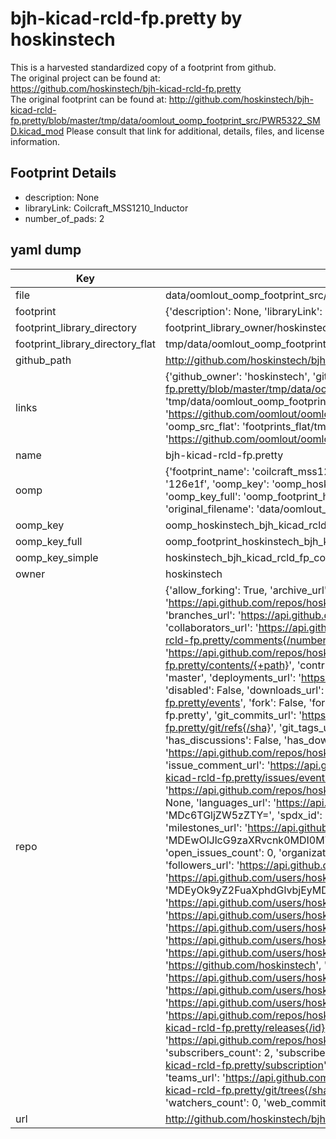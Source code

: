 # bjh-kicad-rcld-fp.pretty by hoskinstech  
This is a harvested standardized copy of a footprint from github.  
The original project can be found at:  
https://github.com/hoskinstech/bjh-kicad-rcld-fp.pretty  
The original footprint can be found at:
http://github.com/hoskinstech/bjh-kicad-rcld-fp.pretty/blob/master/tmp/data/oomlout_oomp_footprint_src/PWR5322_SMD.kicad_mod
Please consult that link for additional, details, files, and license information.  
## Footprint Details
* description: None  
* libraryLink: Coilcraft_MSS1210_Inductor  
* number_of_pads: 2  
## yaml dump  
| Key | Value |  
| --- | --- |  
| file | data/oomlout_oomp_footprint_src/bjh-kicad-rcld-fp.pretty/Coilcraft_MSS1210_Inductor.kicad_mod |  
| footprint | {'description': None, 'libraryLink': 'Coilcraft_MSS1210_Inductor', 'number_of_pads': 2} |  
| footprint_library_directory | footprint_library_owner/hoskinstech_bjh-kicad-rcld-fp.pretty |  
| footprint_library_directory_flat | tmp/data/oomlout_oomp_footprint_src/footprints_flat/hoskinstech_bjh_kicad_rcld_fp_coilcraft_mss1210_inductor/working |  
| github_path | http://github.com/hoskinstech/bjh-kicad-rcld-fp.pretty/blob/master/tmp/data/oomlout_oomp_footprint_src/Coilcraft_MSS1210_Inductor.kicad_mod |  
| links | {'github_owner': 'hoskinstech', 'github_repo_name': 'bjh-kicad-rcld-fp.pretty', 'github_src': 'http://github.com/hoskinstech/bjh-kicad-rcld-fp.pretty/blob/master/tmp/data/oomlout_oomp_footprint_src/PWR5322_SMD.kicad_mod', 'github_src_repo': 'https://github.com/hoskinstech/bjh-kicad-rcld-fp.pretty', 'oomp_bot': 'tmp/data/oomlout_oomp_footprint_src/footprints/hoskinstech_bjh_kicad_rcld_fp_coilcraft_mss1210_inductor/working', 'oomp_bot_github': 'https://github.com/oomlout/oomlout_oomp_footprint_bot/tree/main/tmp/data/oomlout_oomp_footprint_src/footprints/hoskinstech_bjh_kicad_rcld_fp_coilcraft_mss1210_inductor/working', 'oomp_src_flat': 'footprints_flat/tmp/data/oomlout_oomp_footprint_src/footprints_flat/hoskinstech_bjh_kicad_rcld_fp_coilcraft_mss1210_inductor/working', 'oomp_src_flat_github': 'https://github.com/oomlout/oomlout_oomp_footprint_src/tree/main/tmp/data/oomlout_oomp_footprint_src/footprints_flat/hoskinstech_bjh_kicad_rcld_fp_coilcraft_mss1210_inductor/working'} |  
| name | bjh-kicad-rcld-fp.pretty |  
| oomp | {'footprint_name': 'coilcraft_mss1210_inductor', 'library_name': 'bjh_kicad_rcld_fp', 'md5': '126e1f7d696102f80538e05b2d04163a', 'md5_10': '126e1f7d69', 'md5_5': '126e1', 'md5_6': '126e1f', 'oomp_key': 'oomp_hoskinstech_bjh_kicad_rcld_fp_coilcraft_mss1210_inductor', 'oomp_key_extra': 'oomp_footprint_hoskinstech_bjh_kicad_rcld_fp_coilcraft_mss1210_inductor', 'oomp_key_full': 'oomp_footprint_hoskinstech_bjh_kicad_rcld_fp_coilcraft_mss1210_inductor_126e1f', 'oomp_key_simple': 'hoskinstech_bjh_kicad_rcld_fp_coilcraft_mss1210_inductor', 'original_filename': 'data/oomlout_oomp_footprint_src/bjh-kicad-rcld-fp.pretty/Coilcraft_MSS1210_Inductor.kicad_mod', 'owner_name': 'hoskinstech'} |  
| oomp_key | oomp_hoskinstech_bjh_kicad_rcld_fp_coilcraft_mss1210_inductor |  
| oomp_key_full | oomp_footprint_hoskinstech_bjh_kicad_rcld_fp_coilcraft_mss1210_inductor |  
| oomp_key_simple | hoskinstech_bjh_kicad_rcld_fp_coilcraft_mss1210_inductor |  
| owner | hoskinstech |  
| repo | {'allow_forking': True, 'archive_url': 'https://api.github.com/repos/hoskinstech/bjh-kicad-rcld-fp.pretty/{archive_format}{/ref}', 'archived': False, 'assignees_url': 'https://api.github.com/repos/hoskinstech/bjh-kicad-rcld-fp.pretty/assignees{/user}', 'blobs_url': 'https://api.github.com/repos/hoskinstech/bjh-kicad-rcld-fp.pretty/git/blobs{/sha}', 'branches_url': 'https://api.github.com/repos/hoskinstech/bjh-kicad-rcld-fp.pretty/branches{/branch}', 'clone_url': 'https://github.com/hoskinstech/bjh-kicad-rcld-fp.pretty.git', 'collaborators_url': 'https://api.github.com/repos/hoskinstech/bjh-kicad-rcld-fp.pretty/collaborators{/collaborator}', 'comments_url': 'https://api.github.com/repos/hoskinstech/bjh-kicad-rcld-fp.pretty/comments{/number}', 'commits_url': 'https://api.github.com/repos/hoskinstech/bjh-kicad-rcld-fp.pretty/commits{/sha}', 'compare_url': 'https://api.github.com/repos/hoskinstech/bjh-kicad-rcld-fp.pretty/compare/{base}...{head}', 'contents_url': 'https://api.github.com/repos/hoskinstech/bjh-kicad-rcld-fp.pretty/contents/{+path}', 'contributors_url': 'https://api.github.com/repos/hoskinstech/bjh-kicad-rcld-fp.pretty/contributors', 'created_at': '2015-08-05T11:27:38Z', 'default_branch': 'master', 'deployments_url': 'https://api.github.com/repos/hoskinstech/bjh-kicad-rcld-fp.pretty/deployments', 'description': 'A repository for resistor/capacitor/inductor/diode footprints', 'disabled': False, 'downloads_url': 'https://api.github.com/repos/hoskinstech/bjh-kicad-rcld-fp.pretty/downloads', 'events_url': 'https://api.github.com/repos/hoskinstech/bjh-kicad-rcld-fp.pretty/events', 'fork': False, 'forks': 0, 'forks_count': 0, 'forks_url': 'https://api.github.com/repos/hoskinstech/bjh-kicad-rcld-fp.pretty/forks', 'full_name': 'hoskinstech/bjh-kicad-rcld-fp.pretty', 'git_commits_url': 'https://api.github.com/repos/hoskinstech/bjh-kicad-rcld-fp.pretty/git/commits{/sha}', 'git_refs_url': 'https://api.github.com/repos/hoskinstech/bjh-kicad-rcld-fp.pretty/git/refs{/sha}', 'git_tags_url': 'https://api.github.com/repos/hoskinstech/bjh-kicad-rcld-fp.pretty/git/tags{/sha}', 'git_url': 'git://github.com/hoskinstech/bjh-kicad-rcld-fp.pretty.git', 'has_discussions': False, 'has_downloads': True, 'has_issues': True, 'has_pages': False, 'has_projects': True, 'has_wiki': True, 'homepage': None, 'hooks_url': 'https://api.github.com/repos/hoskinstech/bjh-kicad-rcld-fp.pretty/hooks', 'html_url': 'https://github.com/hoskinstech/bjh-kicad-rcld-fp.pretty', 'id': 40241605, 'is_template': False, 'issue_comment_url': 'https://api.github.com/repos/hoskinstech/bjh-kicad-rcld-fp.pretty/issues/comments{/number}', 'issue_events_url': 'https://api.github.com/repos/hoskinstech/bjh-kicad-rcld-fp.pretty/issues/events{/number}', 'issues_url': 'https://api.github.com/repos/hoskinstech/bjh-kicad-rcld-fp.pretty/issues{/number}', 'keys_url': 'https://api.github.com/repos/hoskinstech/bjh-kicad-rcld-fp.pretty/keys{/key_id}', 'labels_url': 'https://api.github.com/repos/hoskinstech/bjh-kicad-rcld-fp.pretty/labels{/name}', 'language': None, 'languages_url': 'https://api.github.com/repos/hoskinstech/bjh-kicad-rcld-fp.pretty/languages', 'license': {'key': 'cc0-1.0', 'name': 'Creative Commons Zero v1.0 Universal', 'node_id': 'MDc6TGljZW5zZTY=', 'spdx_id': 'CC0-1.0', 'url': 'https://api.github.com/licenses/cc0-1.0'}, 'merges_url': 'https://api.github.com/repos/hoskinstech/bjh-kicad-rcld-fp.pretty/merges', 'milestones_url': 'https://api.github.com/repos/hoskinstech/bjh-kicad-rcld-fp.pretty/milestones{/number}', 'mirror_url': None, 'name': 'bjh-kicad-rcld-fp.pretty', 'network_count': 0, 'node_id': 'MDEwOlJlcG9zaXRvcnk0MDI0MTYwNQ==', 'notifications_url': 'https://api.github.com/repos/hoskinstech/bjh-kicad-rcld-fp.pretty/notifications{?since,all,participating}', 'open_issues': 0, 'open_issues_count': 0, 'organization': {'avatar_url': 'https://avatars.githubusercontent.com/u/12068223?v=4', 'events_url': 'https://api.github.com/users/hoskinstech/events{/privacy}', 'followers_url': 'https://api.github.com/users/hoskinstech/followers', 'following_url': 'https://api.github.com/users/hoskinstech/following{/other_user}', 'gists_url': 'https://api.github.com/users/hoskinstech/gists{/gist_id}', 'gravatar_id': '', 'html_url': 'https://github.com/hoskinstech', 'id': 12068223, 'login': 'hoskinstech', 'node_id': 'MDEyOk9yZ2FuaXphdGlvbjEyMDY4MjIz', 'organizations_url': 'https://api.github.com/users/hoskinstech/orgs', 'received_events_url': 'https://api.github.com/users/hoskinstech/received_events', 'repos_url': 'https://api.github.com/users/hoskinstech/repos', 'site_admin': False, 'starred_url': 'https://api.github.com/users/hoskinstech/starred{/owner}{/repo}', 'subscriptions_url': 'https://api.github.com/users/hoskinstech/subscriptions', 'type': 'Organization', 'url': 'https://api.github.com/users/hoskinstech'}, 'owner': {'avatar_url': 'https://avatars.githubusercontent.com/u/12068223?v=4', 'events_url': 'https://api.github.com/users/hoskinstech/events{/privacy}', 'followers_url': 'https://api.github.com/users/hoskinstech/followers', 'following_url': 'https://api.github.com/users/hoskinstech/following{/other_user}', 'gists_url': 'https://api.github.com/users/hoskinstech/gists{/gist_id}', 'gravatar_id': '', 'html_url': 'https://github.com/hoskinstech', 'id': 12068223, 'login': 'hoskinstech', 'node_id': 'MDEyOk9yZ2FuaXphdGlvbjEyMDY4MjIz', 'organizations_url': 'https://api.github.com/users/hoskinstech/orgs', 'received_events_url': 'https://api.github.com/users/hoskinstech/received_events', 'repos_url': 'https://api.github.com/users/hoskinstech/repos', 'site_admin': False, 'starred_url': 'https://api.github.com/users/hoskinstech/starred{/owner}{/repo}', 'subscriptions_url': 'https://api.github.com/users/hoskinstech/subscriptions', 'type': 'Organization', 'url': 'https://api.github.com/users/hoskinstech'}, 'private': False, 'pulls_url': 'https://api.github.com/repos/hoskinstech/bjh-kicad-rcld-fp.pretty/pulls{/number}', 'pushed_at': '2017-07-18T16:49:00Z', 'releases_url': 'https://api.github.com/repos/hoskinstech/bjh-kicad-rcld-fp.pretty/releases{/id}', 'size': 2950, 'ssh_url': 'git@github.com:hoskinstech/bjh-kicad-rcld-fp.pretty.git', 'stargazers_count': 0, 'stargazers_url': 'https://api.github.com/repos/hoskinstech/bjh-kicad-rcld-fp.pretty/stargazers', 'statuses_url': 'https://api.github.com/repos/hoskinstech/bjh-kicad-rcld-fp.pretty/statuses/{sha}', 'subscribers_count': 2, 'subscribers_url': 'https://api.github.com/repos/hoskinstech/bjh-kicad-rcld-fp.pretty/subscribers', 'subscription_url': 'https://api.github.com/repos/hoskinstech/bjh-kicad-rcld-fp.pretty/subscription', 'svn_url': 'https://github.com/hoskinstech/bjh-kicad-rcld-fp.pretty', 'tags_url': 'https://api.github.com/repos/hoskinstech/bjh-kicad-rcld-fp.pretty/tags', 'teams_url': 'https://api.github.com/repos/hoskinstech/bjh-kicad-rcld-fp.pretty/teams', 'temp_clone_token': None, 'topics': [], 'trees_url': 'https://api.github.com/repos/hoskinstech/bjh-kicad-rcld-fp.pretty/git/trees{/sha}', 'updated_at': '2017-07-18T16:49:01Z', 'url': 'https://api.github.com/repos/hoskinstech/bjh-kicad-rcld-fp.pretty', 'visibility': 'public', 'watchers': 0, 'watchers_count': 0, 'web_commit_signoff_required': False} |  
| url | http://github.com/hoskinstech/bjh-kicad-rcld-fp.pretty |  

